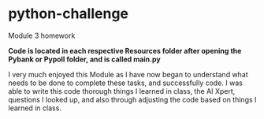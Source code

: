 # python-challenge
Module 3 homework 

**Code is located in each respective Resources folder after opening the Pybank or Pypoll folder, and is called main.py**

I very much enjoyed this Module as I have now began to understand what needs to be done to complete these tasks, and successfully code. I was able to write this code thorough things I learned in class, the AI Xpert, questions I looked up, and also through adjusting the code based on things I learned in class.
